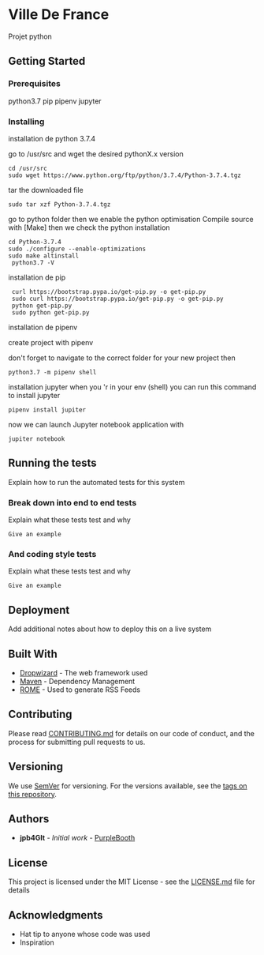 # Ville De France

Projet  python 

## Getting Started



### Prerequisites

python3.7
pip
pipenv
jupyter


### Installing

 

installation de python 3.7.4 

go to /usr/src  and wget the desired pythonX.x version  
```
cd /usr/src
sudo wget https://www.python.org/ftp/python/3.7.4/Python-3.7.4.tgz
```

tar the downloaded file
```
sudo tar xzf Python-3.7.4.tgz
```

go to python folder then we enable the python optimisation
Compile source with [Make]
then we check the python installation   
```
cd Python-3.7.4
sudo ./configure --enable-optimizations
sudo make altinstall
 python3.7 -V
```

installation de pip
```
 curl https://bootstrap.pypa.io/get-pip.py -o get-pip.py
 sudo curl https://bootstrap.pypa.io/get-pip.py -o get-pip.py
 python get-pip.py
 sudo python get-pip.py
```


installation de pipenv


create project with pipenv



don't forget to navigate to the correct folder for your new project
then
```
python3.7 -m pipenv shell
```
installation jupyter
when you 'r in your env (shell)
you can run this command to install jupyter 
```
pipenv install jupiter
```

now we can launch Jupyter  notebook application with 
```
jupiter notebook
```

## Running the tests

Explain how to run the automated tests for this system

### Break down into end to end tests

Explain what these tests test and why

```
Give an example
```

### And coding style tests

Explain what these tests test and why

```
Give an example
```

## Deployment

Add additional notes about how to deploy this on a live system

## Built With

* [Dropwizard](http://www.dropwizard.io/1.0.2/docs/) - The web framework used
* [Maven](https://maven.apache.org/) - Dependency Management
* [ROME](https://rometools.github.io/rome/) - Used to generate RSS Feeds

## Contributing

Please read [CONTRIBUTING.md](https://gist.github.com/PurpleBooth/b24679402957c63ec426) for details on our code of conduct, and the process for submitting pull requests to us.

## Versioning

We use [SemVer](http://semver.org/) for versioning. For the versions available, see the [tags on this repository](https://github.com/your/project/tags). 

## Authors

* **jpb4GIt** - *Initial work* - [PurpleBooth](https://github.com/jpb4git/)



## License

This project is licensed under the MIT License - see the [LICENSE.md](LICENSE.md) file for details

## Acknowledgments

* Hat tip to anyone whose code was used
* Inspiration


